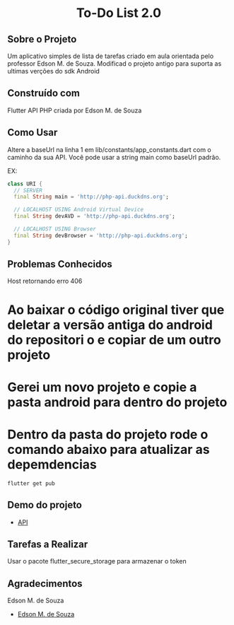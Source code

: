 <h1 align="center">To-Do List 2.0</h1>

## Sobre o Projeto
Um aplicativo simples de lista de tarefas criado em aula orientada pelo professor Edson M. de Souza.
Modificad o projeto antigo para suporta as ultimas verções do sdk Android

## Construído com
Flutter
API PHP criada por Edson M. de Souza

## Como Usar
Altere a baseUrl na linha 1 em lib/constants/app_constants.dart com o caminho da sua API. 
Você pode usar a string main como baseUrl padrão.

EX: 
``` dart 
class URI {
  // SERVER
  final String main = 'http://php-api.duckdns.org';

  // LOCALHOST USING Android Virtual Device
  final String devAVD = 'http://php-api.duckdns.org';

  // LOCALHOST USING Browser
  final String devBrowser = 'http://php-api.duckdns.org';
}
```

## Problemas Conhecidos
Host retornando erro 406
# Ao baixar o código original tiver que deletar a versão antiga do android do repositori o e copiar  de um outro projeto
# Gerei um novo projeto e copie a pasta android para dentro do projeto
# Dentro da pasta do projeto rode  o comando abaixo para atualizar as depemdencias

``` shell
flutter get pub
```

## Demo do projeto
* [API](http://php-api.duckdns.org/)

## Tarefas a Realizar
Usar o pacote flutter_secure_storage para armazenar o token

## Agradecimentos
Edson M. de Souza
* [Edson M. de Souza](https://github.com/EdsonMSouza)
